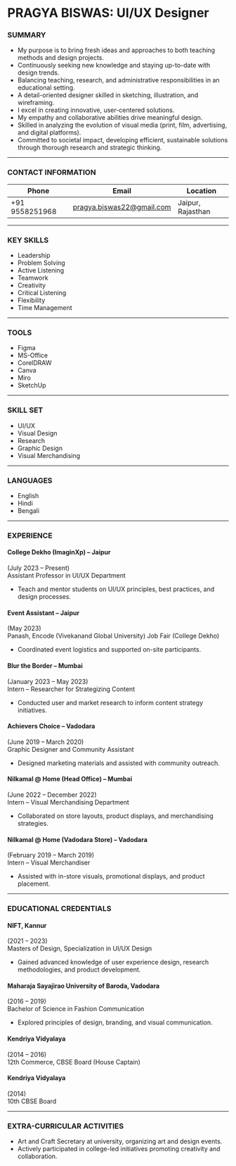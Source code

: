 # PRAGYA BISWAS: UI/UX Designer

### SUMMARY
- My purpose is to bring fresh ideas and approaches to both teaching methods and design projects.  
- Continuously seeking new knowledge and staying up-to-date with design trends.  
- Balancing teaching, research, and administrative responsibilities in an educational setting.  
- A detail-oriented designer skilled in sketching, illustration, and wireframing.  
- I excel in creating innovative, user-centered solutions.  
- My empathy and collaborative abilities drive meaningful design.  
- Skilled in analyzing the evolution of visual media (print, film, advertising, and digital platforms).  
- Committed to societal impact, developing efficient, sustainable solutions through thorough research and strategic thinking.  

---

### CONTACT INFORMATION
| Phone             | Email                                  | Location         |
| ----------------- | -------------------------------------- | ---------------- |
| +91 9558251968    | [pragya.biswas22@gmail.com](mailto:pragya.biswas22@gmail.com) | Jaipur, Rajasthan |

---

### KEY SKILLS
- Leadership  
- Problem Solving  
- Active Listening  
- Teamwork  
- Creativity  
- Critical Listening  
- Flexibility  
- Time Management  

---

### TOOLS
- Figma  
- MS-Office  
- CorelDRAW  
- Canva  
- Miro  
- SketchUp  

---

### SKILL SET
- UI/UX  
- Visual Design  
- Research  
- Graphic Design  
- Visual Merchandising  

---

### LANGUAGES
- English  
- Hindi  
- Bengali  

---

### EXPERIENCE

#### College Dekho (ImaginXp) – Jaipur 
(July 2023 – Present)  
Assistant Professor in UI/UX Department  
- Teach and mentor students on UI/UX principles, best practices, and design processes.

#### Event Assistant – Jaipur 
(May 2023)  
Panash, Encode (Vivekanand Global University) Job Fair (College Dekho)  
- Coordinated event logistics and supported on-site participants.

#### Blur the Border – Mumbai 
(January 2023 – May 2023)  
Intern – Researcher for Strategizing Content  
- Conducted user and market research to inform content strategy initiatives.

#### Achievers Choice – Vadodara 
(June 2019 – March 2020)  
Graphic Designer and Community Assistant  
- Designed marketing materials and assisted with community outreach.

#### Nilkamal @ Home (Head Office) – Mumbai 
(June 2022 – December 2022)  
Intern – Visual Merchandising Department  
- Collaborated on store layouts, product displays, and merchandising strategies.

#### Nilkamal @ Home (Vadodara Store) – Vadodara 
(February 2019 – March 2019)  
Intern – Visual Merchandiser  
- Assisted with in-store visuals, promotional displays, and product placement.

---

### EDUCATIONAL CREDENTIALS

#### NIFT, Kannur 
(2021 – 2023)  
Masters of Design, Specialization in UI/UX Design  
- Gained advanced knowledge of user experience design, research methodologies, and product development.  

#### Maharaja Sayajirao University of Baroda, Vadodara 
(2016 – 2019)  
Bachelor of Science in Fashion Communication  
- Explored principles of design, branding, and visual communication.  

#### Kendriya Vidyalaya  
(2014 – 2016)  
12th Commerce, CBSE Board (House Captain)  

#### Kendriya Vidyalaya  
(2014)  
10th CBSE Board  

---

### EXTRA-CURRICULAR ACTIVITIES
- Art and Craft Secretary at university, organizing art and design events.  
- Actively participated in college-led initiatives promoting creativity and collaboration.  
